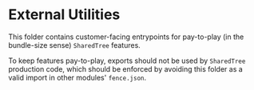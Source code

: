 # External Utilities

This folder contains customer-facing entrypoints for pay-to-play (in the bundle-size sense) `SharedTree` features.

To keep features pay-to-play, exports should not be used by `SharedTree` production code,
which should be enforced by avoiding this folder as a valid import in other modules' `fence.json`.
